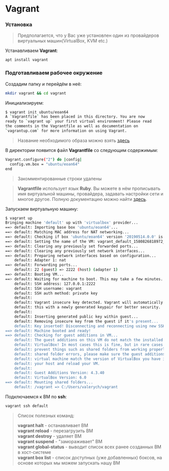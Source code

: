 # Vagrant

### Установка

> Предполагается, что у Вас уже установлен один из провайдеров виртуальных машин\(VirtualBox, KVM etc.\)

Устанавливаем **Vagrant**:

```bash
apt install vagrant
```

### Подготавливаем рабочее окружение

Создадим папку и перейдём в неё:

```bash
mkdir vagrant && cd vagrant
```

Инициализируем:

```bash
$ vagrant init ubuntu/eoan64
A `Vagrantfile` has been placed in this directory. You are now
ready to `vagrant up` your first virtual environment! Please read
the comments in the Vagrantfile as well as documentation on
`vagrantup.com` for more information on using Vagrant.
```

> Название необходимого образа можно взять [здесь](https://app.vagrantup.com/boxes/search)

В директории появится файл **Vagrantfile** со следующим содержимым:

```bash
Vagrant.configure("2") do |config|
  config.vm.box = "ubuntu/eoan64"
end
```

> Закомментированные строки удалены

> **Vagrantfile** использует язык **Ruby**. Вы можете в нём прописывать имя виртуальной машины, провайдера, задавать настройки сети и многое другое. Полную документацию можно найти [здесь](https://www.vagrantup.com/docs/vagrantfile/).

Запускаем виртуальную машину:

```bash
$ vagrant up
Bringing machine 'default' up with 'virtualbox' provider...
==> default: Importing base box 'ubuntu/eoan64'...
==> default: Matching MAC address for NAT networking...
==> default: Checking if box 'ubuntu/eoan64' version '20190514.0.0' is up to date...
==> default: Setting the name of the VM: vagrant_default_1580826818972_50525
==> default: Clearing any previously set forwarded ports...
==> default: Clearing any previously set network interfaces...
==> default: Preparing network interfaces based on configuration...
    default: Adapter 1: nat
==> default: Forwarding ports...
    default: 22 (guest) => 2222 (host) (adapter 1)
==> default: Booting VM...
==> default: Waiting for machine to boot. This may take a few minutes...
    default: SSH address: 127.0.0.1:2222
    default: SSH username: vagrant
    default: SSH auth method: private key
    default:
    default: Vagrant insecure key detected. Vagrant will automatically replace
    default: this with a newly generated keypair for better security.
    default:
    default: Inserting generated public key within guest...
    default: Removing insecure key from the guest if it's present...
    default: Key inserted! Disconnecting and reconnecting using new SSH key...
==> default: Machine booted and ready!
==> default: Checking for guest additions in VM...
    default: The guest additions on this VM do not match the installed version of
    default: VirtualBox! In most cases this is fine, but in rare cases it can
    default: prevent things such as shared folders from working properly. If you see
    default: shared folder errors, please make sure the guest additions within the
    default: virtual machine match the version of VirtualBox you have installed on
    default: your host and reload your VM.
    default:
    default: Guest Additions Version: 4.3.40
    default: VirtualBox Version: 6.0
==> default: Mounting shared folders...
    default: /vagrant => C:/Users/valerych/vagrant
```

Подключаемся к ВМ по **ssh**:

```bash
vagrant ssh default
```

> Список полезных команд:
>
> **vagrant halt** - останавливает ВМ  
> **vagrant reload** - перезагрузить ВМ  
> **vagrant destroy** - удаляет ВМ  
> **vagrant suspend** - "замораживает" ВМ  
> **vagrant global-status** - выводит список всех ранее созданных ВМ в хост-системе  
> **vagrant box list** - список доступных \(уже добавленных\) боксов, на основе которых мы можем запускать нашу ВМ

